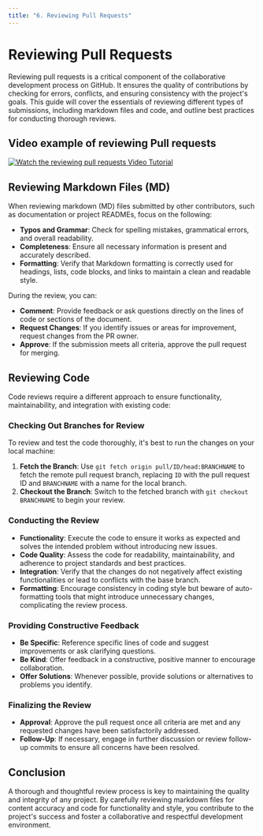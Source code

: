 ```yaml
---
title: "6. Reviewing Pull Requests"
---
```


# Reviewing Pull Requests

Reviewing pull requests is a critical component of the collaborative development process on GitHub.
It ensures the quality of contributions by checking for errors, conflicts, and ensuring consistency
with the project's goals. This guide will cover the essentials of reviewing different types of
submissions, including markdown files and code, and outline best practices for conducting thorough
reviews.

## Video example of reviewing Pull requests
[![Watch the reviewing pull requests Video Tutorial](https://img.youtube.com/vi/uXUfgMFB_k8/0.jpg)](https://youtu.be/L_QurwohO7E "Reviewing Pull requests - Click to Watch!")

## Reviewing Markdown Files (MD)

When reviewing markdown (MD) files submitted by other contributors, such as documentation or project
READMEs, focus on the following:

- **Typos and Grammar**: Check for spelling mistakes, grammatical errors, and overall readability.
- **Completeness**: Ensure all necessary information is present and accurately described.
- **Formatting**: Verify that Markdown formatting is correctly used for headings, lists, code
  blocks, and links to maintain a clean and readable style.

During the review, you can:

- **Comment**: Provide feedback or ask questions directly on the lines of code or sections of the
  document.
- **Request Changes**: If you identify issues or areas for improvement, request changes from the PR
  owner.
- **Approve**: If the submission meets all criteria, approve the pull request for merging.

## Reviewing Code

Code reviews require a different approach to ensure functionality, maintainability, and integration
with existing code:

### Checking Out Branches for Review

To review and test the code thoroughly, it's best to run the changes on your local machine:

1. **Fetch the Branch**: Use `git fetch origin pull/ID/head:BRANCHNAME` to fetch the remote pull
   request branch, replacing `ID` with the pull request ID and `BRANCHNAME` with a name for the
   local branch.
2. **Checkout the Branch**: Switch to the fetched branch with `git checkout BRANCHNAME` to begin
   your review.

### Conducting the Review

- **Functionality**: Execute the code to ensure it works as expected and solves the intended problem
  without introducing new issues.
- **Code Quality**: Assess the code for readability, maintainability, and adherence to project
  standards and best practices.
- **Integration**: Verify that the changes do not negatively affect existing functionalities or lead
  to conflicts with the base branch.
- **Formatting**: Encourage consistency in coding style but beware of auto-formatting tools that
  might introduce unnecessary changes, complicating the review process.

### Providing Constructive Feedback

- **Be Specific**: Reference specific lines of code and suggest improvements or ask clarifying
  questions.
- **Be Kind**: Offer feedback in a constructive, positive manner to encourage collaboration.
- **Offer Solutions**: Whenever possible, provide solutions or alternatives to problems you
  identify.

### Finalizing the Review

- **Approval**: Approve the pull request once all criteria are met and any requested changes have
  been satisfactorily addressed.
- **Follow-Up**: If necessary, engage in further discussion or review follow-up commits to ensure
  all concerns have been resolved.

## Conclusion

A thorough and thoughtful review process is key to maintaining the quality and integrity of any
project. By carefully reviewing markdown files for content accuracy and code for functionality and
style, you contribute to the project's success and foster a collaborative and respectful development
environment.
